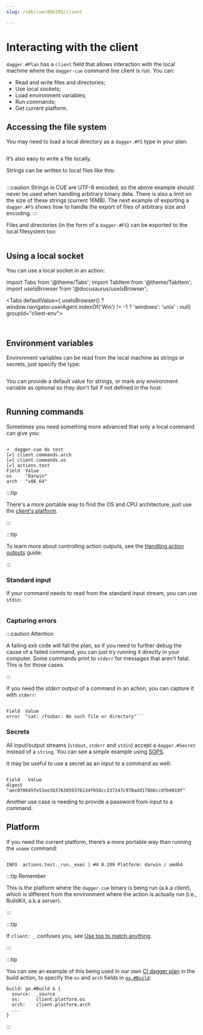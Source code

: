 ```yaml
---
slug: /sdk/cue/006395/client

---
```


# Interacting with the client

`dagger.#Plan` has a `client` field that allows interaction with the local machine where the `dagger-cue` command line client is run. You can:

- Read and write files and directories;
- Use local sockets;
- Load environment variables;
- Run commands;
- Get current platform.

## Accessing the file system

You may need to load a local directory as a `dagger.#FS` type in your plan:

```cue file=../tests/core-concepts/client/plans/fs.cue

```

It’s also easy to write a file locally.

Strings can be written to local files like this:

```cue file=../tests/core-concepts/client/plans/file.cue

```

:::caution
Strings in CUE are UTF-8 encoded, so the above example should never be used when handling arbitrary binary data. There is also a limit on the size of these strings (current 16MB). The next example of exporting a `dagger.#FS` shows how to handle the export of files of arbitrary size and encoding.
:::

Files and directories (in the form of a `dagger.#FS`) can be exported to the local filesystem too:

```cue file=../tests/core-concepts/client/plans/file_export.cue

```

## Using a local socket

You can use a local socket in an action:

import Tabs from '@theme/Tabs';
import TabItem from '@theme/TabItem';
import useIsBrowser from '@docusaurus/useIsBrowser';

<Tabs defaultValue={ useIsBrowser() ? window.navigator.userAgent.indexOf('Win') != -1 ? 'windows': 'unix' : null} groupId="client-env">

<TabItem value="unix" label="Linux/macOS">

```cue file=../tests/core-concepts/client/plans/unix.cue

```

</TabItem>

<TabItem value="windows" label="Windows">

```cue file=../tests/core-concepts/client/plans/windows.cue

```

</TabItem>
</Tabs>

## Environment variables

Environment variables can be read from the local machine as strings or secrets, just specify the type:

```cue file=../tests/core-concepts/client/plans/env.cue

```

You can provide a default value for strings, or mark any environment variable as optional so they don't fail if not defined in the host:

```cue file=../tests/core-concepts/client/plans/env_optional.cue

```

## Running commands

Sometimes you need something more advanced that only a local command can give you:

```cue file=../tests/core-concepts/client/plans/cmd.cue

```

```shell title="Output"
➜  dagger-cue do test
[✔] client.commands.arch
[✔] client.commands.os
[✔] actions.test
Field  Value
os     "Darwin"
arch   "x86_64"
```

:::tip

There's a more portable way to find the OS and CPU architecture, just use the [client's platform](#platform).

:::

:::tip

To learn more about controlling action outputs, see the [Handling action outputs](../guides/actions/490715-handling-outputs.md#controlling-the-output) guide.

:::

### Standard input

If your command needs to read from the standard input stream, you can use `stdin`:

```cue file=../tests/core-concepts/client/plans/cmd_stdin.cue
```

### Capturing errors

:::caution Attention

A failing exit code will fail the plan, so if you need to further debug the cause of a failed command, you can just try running it directly in your computer. Some commands print to `stderr` for messages that aren't fatal. This is for those cases.

:::

If you need the *stderr* output of a command in an action, you can capture it with `stderr`:

```cue file=../tests/core-concepts/client/plans/cmd_stderr.cue
```

```shell title="Output"
Field  Value
error  "cat: /foobar: No such file or directory"```
```

### Secrets

All input/output streams (`stdout`, `stderr` and `stdin`) accept a `dagger.#Secret` instead of a `string`. You can see a simple example using [SOPS](../core-concepts/233781-secrets.md#sops).

It may be useful to use a secret as an input to a command as well:

```cue file=../tests/core-concepts/client/plans/cmd_secret.cue
```

```shell title="Output"
Field   Value
digest  "aec070645fe53ee3b3763059376134f058cc337247c978add178b6ccdfb0019f"
```

Another use case is needing to provide a password from input to a command.

## Platform

If you need the current platform, there’s a more portable way than running the `uname` command:

```cue file=../tests/core-concepts/client/plans/platform.cue
```

```shell title="dagger-cue --log-format plain do test"
INFO  actions.test._run._exec | #4 0.209 Platform: darwin / amd64
```

:::tip Remember

This is the platform where the `dagger-cue` binary is being run (a.k.a *client*), which is different from the environment where the action is actually run (i.e., BuildKit, a.k.a *server*).

:::

:::tip

If `client: _` confuses you, see [Use top to match anything](../guidelines/102745-coding-style.md#use-top-to-match-anything).

:::

:::tip

You can see an example of this being used in our own [CI dagger plan](https://github.com/dagger/dagger/blob/main/ci.cue) in the build action, to specify the `os` and `arch` fields in [`go.#Build`](https://github.com/dagger/dagger/blob/main/pkg/universe.dagger.io/go/build.cue):

```cue
build: go.#Build & {
  source:  _source
  os:      client.platform.os
  arch:    client.platform.arch
  ...
}
```

:::
